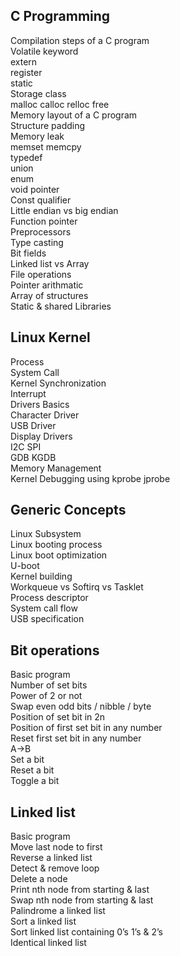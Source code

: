 C Programming
------------------
Compilation steps of a C program<br />
Volatile keyword<br />
extern<br />
register<br />
static<br />
Storage class<br />
malloc calloc relloc free<br />
Memory layout of a C program<br />
Structure padding<br />
Memory leak<br />
memset memcpy<br />
typedef<br />
union<br />
enum<br />
void pointer<br />
Const qualifier<br />
Little endian vs big endian<br />
Function pointer<br />
Preprocessors<br />
Type casting<br />
Bit fields<br />
Linked list vs Array<br />
File operations<br />
Pointer arithmatic<br />
Array of structures<br />
Static & shared Libraries<br />




Linux Kernel
------------
Process<br />
System Call<br />
Kernel Synchronization<br />
Interrupt<br />
Drivers Basics<br />
Character Driver<br />
USB Driver<br />
Display Drivers<br />
I2C SPI<br />
GDB KGDB <br />
Memory Management<br />
Kernel Debugging using kprobe jprobe<br />




Generic Concepts
----------------
Linux Subsystem<br />
Linux booting process<br />
Linux boot optimization<br />
U-boot<br />
Kernel building<br />
Workqueue vs Softirq vs Tasklet<br />
Process descriptor<br />
System call flow<br />
USB specification<br />





Bit operations
--------------
Basic program<br />
Number of set bits<br />
Power of 2 or not<br />
Swap even odd bits / nibble / byte<br />
Position of set bit in 2n<br />
Position of first set bit in any number<br />
Reset first set bit in any number<br />
A->B<br />
Set a bit<br />
Reset a bit<br />
Toggle a bit<br />




Linked list
------------
Basic program<br />
Move last node to first<br />
Reverse a linked list<br />
Detect & remove loop<br />
Delete a node<br />
Print nth node from starting & last<br />
Swap nth node from starting & last<br />
Palindrome a linked list<br />
Sort a linked list<br />
Sort linked list containing 0’s 1’s & 2’s<br />
Identical linked list<br />

